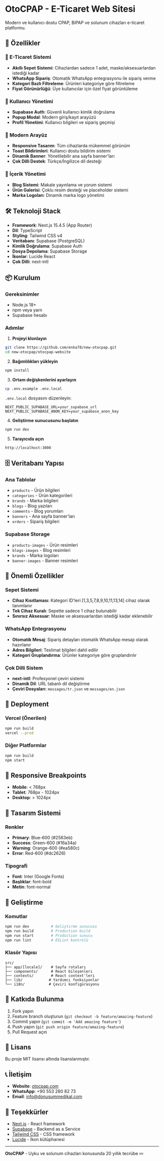 # OtoCPAP - E-Ticaret Web Sitesi

Modern ve kullanıcı dostu CPAP, BiPAP ve solunum cihazları e-ticaret platformu.

## 🚀 Özellikler

### 🛒 E-Ticaret Sistemi
- **Akıllı Sepet Sistemi**: Cihazlardan sadece 1 adet, maske/aksesuarlardan istediği kadar
- **WhatsApp Sipariş**: Otomatik WhatsApp entegrasyonu ile sipariş verme
- **Kategori Bazlı Filtreleme**: Ürünleri kategoriye göre filtreleme
- **Fiyat Görünürlüğü**: Üye kullanıcılar için özel fiyat görüntüleme

### 👤 Kullanıcı Yönetimi
- **Supabase Auth**: Güvenli kullanıcı kimlik doğrulama
- **Popup Modal**: Modern giriş/kayıt arayüzü
- **Profil Yönetimi**: Kullanıcı bilgileri ve sipariş geçmişi

### 📱 Modern Arayüz
- **Responsive Tasarım**: Tüm cihazlarda mükemmel görünüm
- **Toast Bildirimleri**: Kullanıcı dostu bildirim sistemi
- **Dinamik Banner**: Yönetilebilir ana sayfa banner'ları
- **Çok Dilli Destek**: Türkçe/İngilizce dil desteği

### 📝 İçerik Yönetimi
- **Blog Sistemi**: Makale yayınlama ve yorum sistemi
- **Ürün Galerisi**: Çoklu resim desteği ve placeholder sistemi
- **Marka Logoları**: Dinamik marka logo yönetimi

## 🛠️ Teknoloji Stack

- **Framework**: Next.js 15.4.5 (App Router)
- **Dil**: TypeScript
- **Styling**: Tailwind CSS v4
- **Veritabanı**: Supabase (PostgreSQL)
- **Kimlik Doğrulama**: Supabase Auth
- **Dosya Depolama**: Supabase Storage
- **İkonlar**: Lucide React
- **Çok Dilli**: next-intl

## 📦 Kurulum

### Gereksinimler
- Node.js 18+ 
- npm veya yarn
- Supabase hesabı

### Adımlar

1. **Projeyi klonlayın**
```bash
git clone https://github.com/enka78/new-otocpap.git
cd new-otocpap/otocpap-website
```

2. **Bağımlılıkları yükleyin**
```bash
npm install
```

3. **Ortam değişkenlerini ayarlayın**
```bash
cp .env.example .env.local
```

`.env.local` dosyasını düzenleyin:
```env
NEXT_PUBLIC_SUPABASE_URL=your_supabase_url
NEXT_PUBLIC_SUPABASE_ANON_KEY=your_supabase_anon_key
```

4. **Geliştirme sunucusunu başlatın**
```bash
npm run dev
```

5. **Tarayıcıda açın**
```
http://localhost:3000
```

## 🗄️ Veritabanı Yapısı

### Ana Tablolar
- `products` - Ürün bilgileri
- `categories` - Ürün kategorileri
- `brands` - Marka bilgileri
- `blogs` - Blog yazıları
- `comments` - Blog yorumları
- `banners` - Ana sayfa banner'ları
- `orders` - Sipariş bilgileri

### Supabase Storage
- `products-images` - Ürün resimleri
- `blogs-images` - Blog resimleri
- `brands` - Marka logoları
- `banner-images` - Banner resimleri

## 🎯 Önemli Özellikler

### Sepet Sistemi
- **Cihaz Kısıtlaması**: Kategori ID'leri [1,3,5,7,8,9,10,11,13,14] cihaz olarak tanımlanır
- **Tek Cihaz Kuralı**: Sepette sadece 1 cihaz bulunabilir
- **Sınırsız Aksesuar**: Maske ve aksesuarlardan istediği kadar eklenebilir

### WhatsApp Entegrasyonu
- **Otomatik Mesaj**: Sipariş detayları otomatik WhatsApp mesajı olarak hazırlanır
- **Adres Bilgileri**: Teslimat bilgileri dahil edilir
- **Kategori Gruplandırma**: Ürünler kategoriye göre gruplandırılır

### Çok Dilli Sistem
- **next-intl**: Profesyonel çeviri sistemi
- **Dinamik Dil**: URL tabanlı dil değiştirme
- **Çeviri Dosyaları**: `messages/tr.json` ve `messages/en.json`

## 🚀 Deployment

### Vercel (Önerilen)
```bash
npm run build
vercel --prod
```

### Diğer Platformlar
```bash
npm run build
npm start
```

## 📱 Responsive Breakpoints

- **Mobile**: < 768px
- **Tablet**: 768px - 1024px  
- **Desktop**: > 1024px

## 🎨 Tasarım Sistemi

### Renkler
- **Primary**: Blue-600 (#2563eb)
- **Success**: Green-600 (#16a34a)
- **Warning**: Orange-600 (#ea580c)
- **Error**: Red-600 (#dc2626)

### Tipografi
- **Font**: Inter (Google Fonts)
- **Başlıklar**: font-bold
- **Metin**: font-normal

## 🔧 Geliştirme

### Komutlar
```bash
npm run dev          # Geliştirme sunucusu
npm run build        # Production build
npm run start        # Production sunucu
npm run lint         # ESLint kontrolü
```

### Klasör Yapısı
```
src/
├── app/[locale]/    # Sayfa rotaları
├── components/      # React bileşenleri
├── contexts/        # React context'leri
├── lib/            # Yardımcı fonksiyonlar
└── i18n/           # Çeviri konfigürasyonu
```

## 🤝 Katkıda Bulunma

1. Fork yapın
2. Feature branch oluşturun (`git checkout -b feature/amazing-feature`)
3. Commit yapın (`git commit -m 'Add amazing feature'`)
4. Push yapın (`git push origin feature/amazing-feature`)
5. Pull Request açın

## 📄 Lisans

Bu proje MIT lisansı altında lisanslanmıştır.

## 📞 İletişim

- **Website**: [otocpap.com](https://otocpap.com)
- **WhatsApp**: +90 553 280 82 73
- **Email**: info@donusummedikal.com

## 🙏 Teşekkürler

- [Next.js](https://nextjs.org/) - React framework
- [Supabase](https://supabase.com/) - Backend as a Service
- [Tailwind CSS](https://tailwindcss.com/) - CSS framework
- [Lucide](https://lucide.dev/) - İkon kütüphanesi

---

**OtoCPAP** - Uyku ve solunum cihazları konusunda 20 yıllık tecrübe 💤